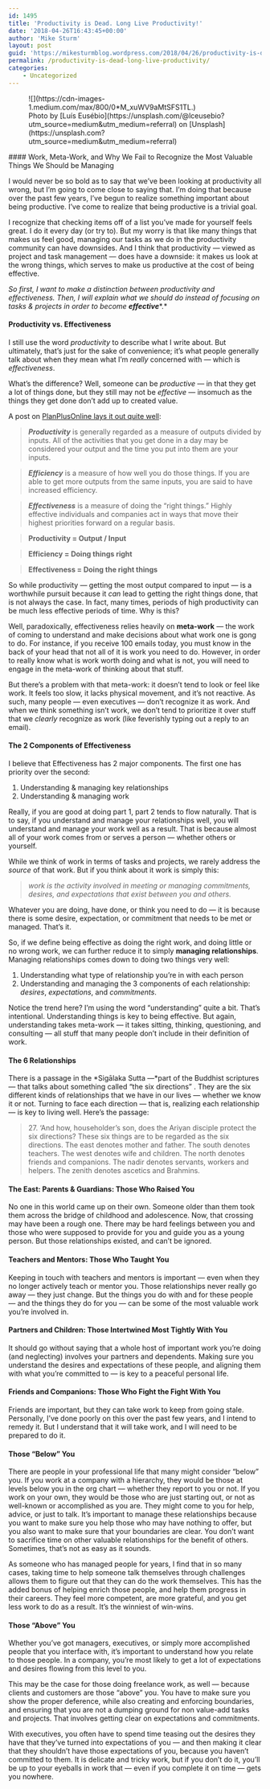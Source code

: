 ```yaml
---
id: 1495
title: 'Productivity is Dead. Long Live Productivity!'
date: '2018-04-26T16:43:45+00:00'
author: 'Mike Sturm'
layout: post
guid: 'https://mikesturmblog.wordpress.com/2018/04/26/productivity-is-dead-long-live-productivity/'
permalink: /productivity-is-dead-long-live-productivity/
categories:
    - Uncategorized
---
```


<figure class="wp-caption">![](https://cdn-images-1.medium.com/max/800/0*M_xuWV9aMtSFS1TL.)<figcaption class="wp-caption-text">Photo by [Luís Eusébio](https://unsplash.com/@lceusebio?utm_source=medium&utm_medium=referral) on [Unsplash](https://unsplash.com?utm_source=medium&utm_medium=referral)</figcaption></figure>#### Work, Meta-Work, and Why We Fail to Recognize the Most Valuable Things We Should be Managing

I would never be so bold as to say that we’ve been looking at productivity all wrong, but I’m going to come close to saying that. I’m doing that because over the past few years, I’ve begun to realize something important about being productive. I’ve come to realize that being productive is a trivial goal.

I recognize that checking items off of a list you’ve made for yourself feels great. I do it every day (or try to). But my worry is that like many things that makes us feel good, managing our tasks as we do in the productivity community can have downsides. And I think that productivity — viewed as project and task management — does have a downside: it makes us look at the wrong things, which serves to make us productive at the cost of being effective.

*So first, I want to make a distinction between productivity and effectiveness. Then, I will explain what we should do instead of focusing on tasks &amp; projects in order to become* ***effective****.*

#### Productivity vs. Effectiveness

I still use the word *productivity* to describe what I write about. But ultimately, that’s just for the sake of convenience; it’s what people generally talk about when they mean what I’m *really* concerned with — which is *effectiveness*.

What’s the difference? Well, someone can be *productive* — in that they get a lot of things done, but they still may not be *effective* — insomuch as the things they get done don’t add up to created value.

A post on [PlanPlusOnline lays it out quite well](https://www.planplusonline.com/productivity-effectiveness-efficiency/):

> ***Productivity*** is generally regarded as a measure of outputs divided by inputs. All of the activities that you get done in a day may be considered your output and the time you put into them are your inputs.

> ***Efficiency*** is a measure of how well you do those things. If you are able to get more outputs from the same inputs, you are said to have increased efficiency.

> ***Effectiveness*** is a measure of doing the “right things.” Highly effective individuals and companies act in ways that move their highest priorities forward on a regular basis.

> **Productivity = Output / Input**

> **Efficiency = Doing things right**

> **Effectiveness = Doing the right things**

So while productivity — getting the most output compared to input — is a worthwhile pursuit because it *can* lead to getting the right things done, that is not always the case. In fact, many times, periods of high productivity can be much less effective periods of time. Why is this?

Well, paradoxically, effectiveness relies heavily on **meta-work** — the work of coming to understand and make decisions about what work one is gong to do. For instance, if you receive 100 emails today, you must know in the back of your head that not all of it is work you need to do. However, in order to really know what is work worth doing and what is not, you will need to engage in the meta-work of thinking about that stuff.

But there’s a problem with that meta-work: it doesn’t tend to look or feel like work. It feels too slow, it lacks physical movement, and it’s not reactive. As such, many people — even executives — don’t recognize it as work. And when we think something isn’t work, we don’t tend to prioritize it over stuff that we *clearly* recognize as work (like feverishly typing out a reply to an email).

#### The 2 Components of Effectiveness

I believe that Effectiveness has 2 major components. The first one has priority over the second:

1. Understanding &amp; managing key relationships
2. Understanding &amp; managing work

Really, if you are good at doing part 1, part 2 tends to flow naturally. That is to say, if you understand and manage your relationships well, you will understand and manage your work well as a result. That is because almost all of your work comes from or serves a person — whether others or yourself.

While we think of work in terms of tasks and projects, we rarely address the *source* of that work. But if you think about it work is simply this:

> *work is the activity involved in meeting or managing commitments, desires, and expectations that exist between you and others.*

Whatever you are doing, have done, or think you need to do — it is because there is some desire, expectation, or commitment that needs to be met or managed. That’s it.

So, if we define being effective as doing the right work, and doing little or no wrong work, we can further reduce it to simply **managing relationships**. Managing relationships comes down to doing two things very well:

1. Understanding what type of relationship you’re in with each person
2. Understanding and managing the 3 components of each relationship: *desires*, *expectations*, and *commitments*.

Notice the trend here? I’m using the word “understanding” quite a bit. That’s intentional. Understanding things is key to being effective. But again, understanding takes meta-work — it takes sitting, thinking, questioning, and consulting — all stuff that many people don’t include in their definition of work.

#### The 6 Relationships

There is a passage in the *Sigālaka Sutta —*part of the Buddhist scriptures — that talks about something called “the six directions” . They are the six different kinds of relationships that we have in our lives — whether we know it or not. Turning to face each direction — that is, realizing each relationship — is key to living well. Here’s the passage:

> 27\. ‘And how, householder’s son, does the Ariyan disciple protect the six directions? These six things are to be regarded as the six directions. The east denotes mother and father. The south denotes teachers. The west denotes wife and children. The north denotes friends and companions. The nadir denotes servants, workers and helpers. The zenith denotes ascetics and Brahmins.

#### The East: Parents &amp; Guardians: Those Who Raised You

No one in this world came up on their own. Someone older than them took them across the bridge of childhood and adolescence. Now, that crossing may have been a rough one. There may be hard feelings between you and those who were supposed to provide for you and guide you as a young person. But those relationships existed, and can’t be ignored.

#### Teachers and Mentors: Those Who Taught You

Keeping in touch with teachers and mentors is important — even when they no longer actively teach or mentor you. Those relationships never really go away — they just change. But the things you do with and for these people — and the things they do for you — can be some of the most valuable work you’re involved in.

#### Partners and Children: Those Intertwined Most Tightly With You

It should go without saying that a whole host of important work you’re doing (and neglecting) involves your partners and dependents. Making sure you understand the desires and expectations of these people, and aligning them with what you’re committed to — is key to a peaceful personal life.

#### Friends and Companions: Those Who Fight the Fight With You

Friends are important, but they can take work to keep from going stale. Personally, I’ve done poorly on this over the past few years, and I intend to remedy it. But I understand that it will take work, and I will need to be prepared to do it.

#### Those “Below” You

There are people in your professional life that many might consider “below” you. If you work at a company with a hierarchy, they would be those at levels below you in the org chart — whether they report to you or not. If you work on your own, they would be those who are just starting out, or not as well-known or accomplished as you are. They might come to you for help, advice, or just to talk. It’s important to manage these relationships because you want to make sure you help those who may have nothing to offer, but you also want to make sure that your boundaries are clear. You don’t want to sacrifice time on other valuable relationships for the benefit of others. Sometimes, that’s not as easy as it sounds.

As someone who has managed people for years, I find that in so many cases, taking time to help someone talk themselves through challenges allows them to figure out that they can do the work themselves. This has the added bonus of helping enrich those people, and help them progress in their careers. They feel more competent, are more grateful, and you get less work to do as a result. It’s the winniest of win-wins.

#### Those “Above” You

Whether you’ve got managers, executives, or simply more accomplished people that you interface with, it’s important to understand how you relate to those people. In a company, you’re most likely to get a lot of expectations and desires flowing from this level to you.

This may be the case for those doing freelance work, as well — because clients and customers are those “above” you. You have to make sure you show the proper deference, while also creating and enforcing boundaries, and ensuring that you are not a dumping ground for non value-add tasks and projects. That involves getting clear on expectations and commitments.

With executives, you often have to spend time teasing out the desires they have that they’ve turned into expectations of you — and then making it clear that they shouldn’t have those expectations of you, because you haven’t committed to them. It is delicate and tricky work, but if you don’t do it, you’ll be up to your eyeballs in work that — even if you complete it on time — gets you nowhere.